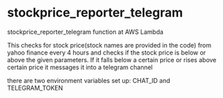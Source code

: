 # stockprice_reporter_telegram
stockprice_reporter_telegram function at AWS Lambda

This checks for stock price(stock names are provided in the code) from yahoo finance every 4 hours and checks if the stock price is below or above the given parameters.
If it falls below a certain price or rises above certain price it messages it into a telegram channel

there are two environment variables set up: CHAT_ID and TELEGRAM_TOKEN
